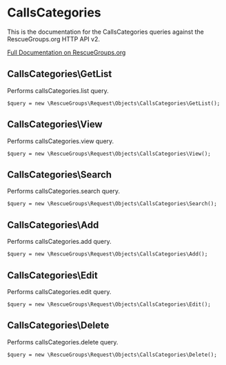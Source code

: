 # CallsCategories

This is the documentation for the CallsCategories queries against the RescueGroups.org HTTP API v2.

[Full Documentation on RescueGroups.org](https://userguide.rescuegroups.org/display/APIDG/Object+definitions#Objectdefinitions-callsCategories)

## CallsCategories\GetList

Performs callsCategories.list query.

    $query = new \RescueGroups\Request\Objects\CallsCategories\GetList();


## CallsCategories\View

Performs callsCategories.view query.

    $query = new \RescueGroups\Request\Objects\CallsCategories\View();


## CallsCategories\Search

Performs callsCategories.search query.

    $query = new \RescueGroups\Request\Objects\CallsCategories\Search();


## CallsCategories\Add

Performs callsCategories.add query.

    $query = new \RescueGroups\Request\Objects\CallsCategories\Add();


## CallsCategories\Edit

Performs callsCategories.edit query.

    $query = new \RescueGroups\Request\Objects\CallsCategories\Edit();


## CallsCategories\Delete

Performs callsCategories.delete query.

    $query = new \RescueGroups\Request\Objects\CallsCategories\Delete();


